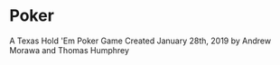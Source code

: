 # Poker
A Texas Hold 'Em Poker Game 
Created January 28th, 2019 by Andrew Morawa and Thomas Humphrey

